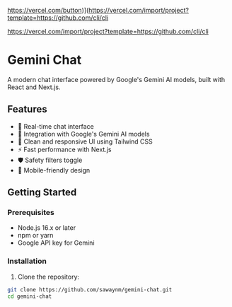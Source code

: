 https://vercel.com/button)](https://vercel.com/import/project?template=https://github.com/cli/cli




https://vercel.com/import/project?template=https://github.com/cli/cli


# Gemini Chat

A modern chat interface powered by Google's Gemini AI models, built with React and Next.js.

## Features

- 💬 Real-time chat interface
- 🤖 Integration with Google's Gemini AI models
- 🎨 Clean and responsive UI using Tailwind CSS
- ⚡ Fast performance with Next.js
- 🛡️ Safety filters toggle
- 📱 Mobile-friendly design

## Getting Started

### Prerequisites

- Node.js 16.x or later
- npm or yarn
- Google API key for Gemini

### Installation

1. Clone the repository:
```bash
git clone https://github.com/sawaynm/gemini-chat.git
cd gemini-chat